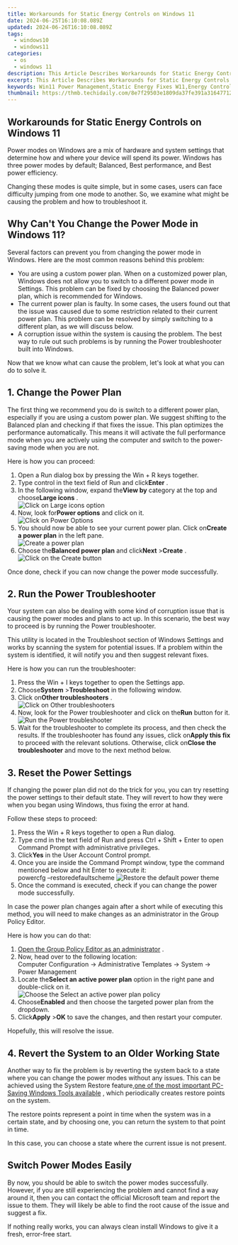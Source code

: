 ```yaml
---
title: Workarounds for Static Energy Controls on Windows 11
date: 2024-06-25T16:10:08.089Z
updated: 2024-06-26T16:10:08.089Z
tags:
  - windows10
  - windows11
categories:
  - os
  - windows 11
description: This Article Describes Workarounds for Static Energy Controls on Windows 11
excerpt: This Article Describes Workarounds for Static Energy Controls on Windows 11
keywords: Win11 Power Management,Static Energy Fixes W11,Energy Control Shortcuts W11,Optimize Windows Static Energy,Bypass System Static Issues,Manage W11 Static Load,Reduce W11 Static Resistance
thumbnail: https://thmb.techidaily.com/8e7f29503e1809da37fe391a31647712629490bb93b62275ef9ee0f83d862d33.jpg
---
```


## Workarounds for Static Energy Controls on Windows 11

 Power modes on Windows are a mix of hardware and system settings that determine how and where your device will spend its power. Windows has three power modes by default; Balanced, Best performance, and Best power efficiency.

 Changing these modes is quite simple, but in some cases, users can face difficulty jumping from one mode to another. So, we examine what might be causing the problem and how to troubleshoot it.

## Why Can't You Change the Power Mode in Windows 11?

 Several factors can prevent you from changing the power mode in Windows. Here are the most common reasons behind this problem:

* You are using a custom power plan. When on a customized power plan, Windows does not allow you to switch to a different power mode in Settings. This problem can be fixed by choosing the Balanced power plan, which is recommended for Windows.
* The current power plan is faulty. In some cases, the users found out that the issue was caused due to some restriction related to their current power plan. This problem can be resolved by simply switching to a different plan, as we will discuss below.
* A corruption issue within the system is causing the problem. The best way to rule out such problems is by running the Power troubleshooter built into Windows.

 Now that we know what can cause the problem, let's look at what you can do to solve it.

## 1\. Change the Power Plan

 The first thing we recommend you do is switch to a different power plan, especially if you are using a custom power plan. We suggest shifting to the Balanced plan and checking if that fixes the issue. This plan optimizes the performance automatically. This means it will activate the full performance mode when you are actively using the computer and switch to the power-saving mode when you are not.

Here is how you can proceed:

1. Open a Run dialog box by pressing the Win + R keys together.
2. Type control in the text field of Run and click**Enter** .
3. In the following window, expand the**View by** category at the top and choose**Large icons** .  
![Click on Large icons option](https://static1.makeuseofimages.com/wordpress/wp-content/uploads/2022/10/large-icons-control-panel.jpg)
4. Now, look for**Power options** and click on it.  
![Click on Power Options](https://static1.makeuseofimages.com/wordpress/wp-content/uploads/2022/12/win11-power-options.jpg)
5. You should now be able to see your current power plan. Click on**Create a power plan** in the left pane.  
![Create a power plan](https://static1.makeuseofimages.com/wordpress/wp-content/uploads/2022/04/create-power-plan-1.jpg)
6. Choose the**Balanced power plan** and click**Next** \>**Create** .  
![Click on the Create button](https://static1.makeuseofimages.com/wordpress/wp-content/uploads/2022/12/create-power-plan-next-create.jpg)

Once done, check if you can now change the power mode successfully.

## 2\. Run the Power Troubleshooter

 Your system can also be dealing with some kind of corruption issue that is causing the power modes and plans to act up. In this scenario, the best way to proceed is by running the Power troubleshooter.

 This utility is located in the Troubleshoot section of Windows Settings and works by scanning the system for potential issues. If a problem within the system is identified, it will notify you and then suggest relevant fixes.

Here is how you can run the troubleshooter:

1. Press the Win + I keys together to open the Settings app.
2. Choose**System** \>**Troubleshoot** in the following window.
3. Click on**Other troubleshooters** .  
![Click on Other troubleshooters](https://static1.makeuseofimages.com/wordpress/wp-content/uploads/2022/12/other-troubleshooters-win11.jpg)
4. Now, look for the Power troubleshooter and click on the**Run** button for it.  
![Run the Power troubleshooter](https://static1.makeuseofimages.com/wordpress/wp-content/uploads/2022/12/power-troubleshooter-win11.jpg)
5. Wait for the troubleshooter to complete its process, and then check the results. If the troubleshooter has found any issues, click on**Apply this fix** to proceed with the relevant solutions. Otherwise, click on**Close the troubleshooter** and move to the next method below.

## 3\. Reset the Power Settings

 If changing the power plan did not do the trick for you, you can try resetting the power settings to their default state. They will revert to how they were when you began using Windows, thus fixing the error at hand.

Follow these steps to proceed:

1. Press the Win + R keys together to open a Run dialog.
2. Type cmd in the text field of Run and press Ctrl + Shift + Enter to open Command Prompt with administrative privileges.
3. Click**Yes** in the User Account Control prompt.
4. Once you are inside the Command Prompt window, type the command mentioned below and hit Enter to execute it:  
powercfg –restoredefaultscheme ![Restore the default power theme](https://static1.makeuseofimages.com/wordpress/wp-content/uploads/2022/12/powercfg-restoredefaultschemes.jpg)
5. Once the command is executed, check if you can change the power mode successfully.

 In case the power plan changes again after a short while of executing this method, you will need to make changes as an administrator in the Group Policy Editor.

Here is how you can do that:

1. [Open the Group Policy Editor as an administrator](https://www.makeuseof.com/tag/access-group-policy-editor-even-windows-home-settings-try/) .
2. Now, head over to the following location:  
Computer Configuration -> Administrative Templates -> System -> Power Management
3. Locate the**Select an active power plan** option in the right pane and double-click on it.  
![Choose the Select an active power plan policy](https://static1.makeuseofimages.com/wordpress/wp-content/uploads/2022/12/select-an-active-power-plan.jpg)
4. Choose**Enabled** and then choose the targeted power plan from the dropdown.
5. Click**Apply** \>**OK** to save the changes, and then restart your computer.

Hopefully, this will resolve the issue.

## 4\. Revert the System to an Older Working State

 Another way to fix the problem is by reverting the system back to a state where you can change the power modes without any issues. This can be achieved using the System Restore feature,[one of the most important PC-Saving Windows Tools available](https://www.makeuseof.com/tag/8-pc-saving-windows-tools-must-not-overlook/) , which periodically creates restore points on the system.

 The restore points represent a point in time when the system was in a certain state, and by choosing one, you can return the system to that point in time.

 In this case, you can choose a state where the current issue is not present.

## Switch Power Modes Easily

 By now, you should be able to switch the power modes successfully. However, if you are still experiencing the problem and cannot find a way around it, then you can contact the official Microsoft team and report the issue to them. They will likely be able to find the root cause of the issue and suggest a fix.

 If nothing really works, you can always clean install Windows to give it a fresh, error-free start.


<ins class="adsbygoogle"
     style="display:block"
     data-ad-format="autorelaxed"
     data-ad-client="ca-pub-7571918770474297"
     data-ad-slot="1223367746"></ins>



<ins class="adsbygoogle"
     style="display:block"
     data-ad-client="ca-pub-7571918770474297"
     data-ad-slot="8358498916"
     data-ad-format="auto"
     data-full-width-responsive="true"></ins>


